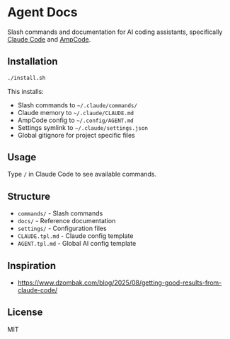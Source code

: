 # Agent Docs

Slash commands and documentation for AI coding assistants, specifically [Claude Code](https://docs.anthropic.com/en/docs/claude-code/overview) and [AmpCode](https://ampcode.com/manual).

## Installation

```bash
./install.sh
```

This installs:

- Slash commands to `~/.claude/commands/`
- Claude memory to `~/.claude/CLAUDE.md`
- AmpCode config to `~/.config/AGENT.md`
- Settings symlink to `~/.claude/settings.json`
- Global gitignore for project specific files

## Usage

Type `/` in Claude Code to see available commands.

## Structure

- `commands/` - Slash commands
- `docs/` - Reference documentation
- `settings/` - Configuration files
- `CLAUDE.tpl.md` - Claude config template
- `AGENT.tpl.md` - Global AI config template

## Inspiration

- https://www.dzombak.com/blog/2025/08/getting-good-results-from-claude-code/

## License

MIT
